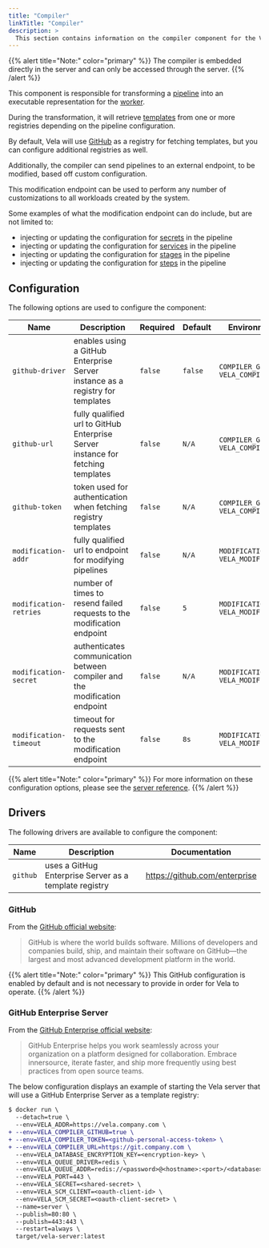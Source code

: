 ```yaml
---
title: "Compiler"
linkTitle: "Compiler"
description: >
  This section contains information on the compiler component for the Vela server.
---
```


{{% alert title="Note:" color="primary" %}}
The compiler is embedded directly in the server and can only be accessed through the server.
{{% /alert %}}

This component is responsible for transforming a [pipeline](/docs/tour/) into an executable representation for the [worker](/docs/administration/worker/).

During the transformation, it will retrieve [templates](/docs/tour/templates/) from one or more registries depending on the pipeline configuration.

By default, Vela will use [GitHub](https://github.com/) as a registry for fetching templates, but you can configure additional registries as well.

Additionally, the compiler can send pipelines to an external endpoint, to be modified, based off custom configuration.

This modification endpoint can be used to perform any number of customizations to all workloads created by the system.

Some examples of what the modification endpoint can do include, but are not limited to:

* injecting or updating the configuration for [secrets](/docs/tour/secrets/) in the pipeline
* injecting or updating the configuration for [services](/docs/tour/services/) in the pipeline
* injecting or updating the configuration for [stages](/docs/tour/stages/) in the pipeline
* injecting or updating the configuration for [steps](/docs/tour/steps/) in the pipeline

## Configuration

The following options are used to configure the component:

| Name                   | Description                                                                     | Required | Default | Environment Variables                                   |
| ---------------------- | ------------------------------------------------------------------------------- | -------- | ------- | ------------------------------------------------------- |
| `github-driver`        | enables using a GitHub Enterprise Server instance as a registry for templates   | `false`  | `false` | `COMPILER_GITHUB`<br>`VELA_COMPILER_GITHUB`             |
| `github-url`           | fully qualified url to GitHub Enterprise Server instance for fetching templates | `false`  | `N/A`   | `COMPILER_GITHUB_URL`<br>`VELA_COMPILER_GITHUB_URL`     |
| `github-token`         | token used for authentication when fetching registry templates                  | `false`  | `N/A`   | `COMPILER_GITHUB_TOKEN`<br>`VELA_COMPILER_GITHUB_TOKEN` |
| `modification-addr`    | fully qualified url to endpoint for modifying pipelines                         | `false`  | `N/A`   | `MODIFICATION_ADDR`<br>`VELA_MODIFICATION_ADDR`         |
| `modification-retries` | number of times to resend failed requests to the modification endpoint          | `false`  | `5`     | `MODIFICATION_RETRIES`<br>`VELA_MODIFICATION_RETRIES`   |
| `modification-secret`  | authenticates communication between compiler and the modification endpoint      | `false`  | `N/A`   | `MODIFICATION_SECRET`<br>`VELA_MODIFICATION_SECRET`     |
| `modification-timeout` | timeout for requests sent to the modification endpoint                          | `false`  | `8s`    | `MODIFICATION_TIMEOUT`<br>`VELA_MODIFICATION_TIMEOUT`   |

{{% alert title="Note:" color="primary" %}}
For more information on these configuration options, please see the [server reference](/docs/administration/server/reference/).
{{% /alert %}}

## Drivers

The following drivers are available to configure the component:

| Name     | Description                                            | Documentation                 |
| -------- | ------------------------------------------------------ | ----------------------------- |
| `github` | uses a GitHug Enterprise Server as a template registry | https://github.com/enterprise |

### GitHub

From the [GitHub official website](https://github.com/about/):

> GitHub is where the world builds software. Millions of developers and companies build, ship, and maintain their software on GitHub—the largest and most advanced development platform in the world.

{{% alert title="Note:" color="primary" %}}
This GitHub configuration is enabled by default and is not necessary to provide in order for Vela to operate.
{{% /alert %}}

### GitHub Enterprise Server

From the [GitHub Enterprise official website](https://github.com/enterprise):

> GitHub Enterprise helps you work seamlessly across your organization on a platform designed for collaboration. Embrace innersource, iterate faster, and ship more frequently using best practices from open source teams.

The below configuration displays an example of starting the Vela server that will use a GitHub Enterprise Server as a template registry:

```diff
$ docker run \
  --detach=true \
  --env=VELA_ADDR=https://vela.company.com \
+ --env=VELA_COMPILER_GITHUB=true \
+ --env=VELA_COMPILER_TOKEN=<github-personal-access-token> \
+ --env=VELA_COMPILER_URL=https://git.company.com \
  --env=VELA_DATABASE_ENCRYPTION_KEY=<encryption-key> \
  --env=VELA_QUEUE_DRIVER=redis \
  --env=VELA_QUEUE_ADDR=redis://<password>@<hostname>:<port>/<database> \
  --env=VELA_PORT=443 \
  --env=VELA_SECRET=<shared-secret> \
  --env=VELA_SCM_CLIENT=<oauth-client-id> \
  --env=VELA_SCM_SECRET=<oauth-client-secret> \
  --name=server \
  --publish=80:80 \
  --publish=443:443 \
  --restart=always \
  target/vela-server:latest
```